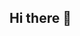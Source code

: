 ## Hi there 👋

<!--
**ShamarP/ShamarP** is a ✨ _special_ ✨ repository because its `README.md` (this file) appears on your GitHub profile.

## Currently 
- Studying Combinatorics and Optimization With a computing minor at the University of Waterloo
- President of the [University of Waterloo Sports Analytics](https://www.uwaggs.ca/)
- Waterloo Warriors Integrated Support Team Member - Data Engineer
- Data Engineering Intern At Shopify





